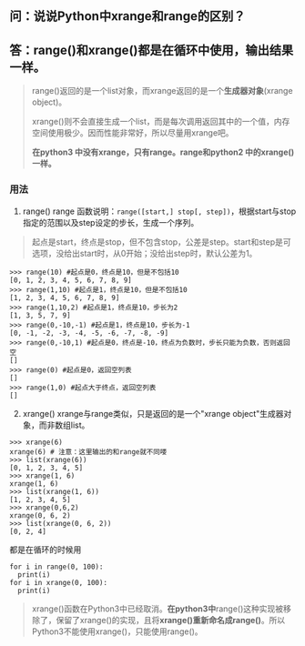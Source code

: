 ## 问：说说Python中xrange和range的区别？

## 答：range()和xrange()都是在循环中使用，输出结果一样。

> range()返回的是一个list对象，而xrange返回的是一个**生成器对象**(xrange object)。
>
> xrange()则不会直接生成一个list，而是每次调用返回其中的一个值，内存空间使用极少。因而性能非常好，所以尽量用xrange吧。
>
> **在python3 中没有xrange，只有range。range和python2 中的xrange()一样。**

### 用法

1. range()
range 函数说明：`range([start,] stop[, step])`，根据start与stop指定的范围以及step设定的步长，生成一个序列。
> 起点是start，终点是stop，但不包含stop，公差是step。start和step是可选项，没给出start时，从0开始；没给出step时，默认公差为1。

```
>>> range(10) #起点是0，终点是10，但是不包括10
[0, 1, 2, 3, 4, 5, 6, 7, 8, 9]
>>> range(1,10) #起点是1，终点是10，但是不包括10
[1, 2, 3, 4, 5, 6, 7, 8, 9]
>>> range(1,10,2) #起点是1，终点是10，步长为2
[1, 3, 5, 7, 9]
>>> range(0,-10,-1) #起点是1，终点是10，步长为-1
[0, -1, -2, -3, -4, -5, -6, -7, -8, -9]
>>> range(0,-10,1) #起点是0，终点是-10，终点为负数时，步长只能为负数，否则返回空
[]
>>> range(0) #起点是0，返回空列表
[]
>>> range(1,0) #起点大于终点，返回空列表
[]
```

2. xrange()
xrange与range类似，只是返回的是一个"xrange object"生成器对象，而非数组list。

```
>>> xrange(6)
xrange(6) # 注意：这里输出的和range就不同喽
>>> list(xrange(6))
[0, 1, 2, 3, 4, 5]
>>> xrange(1, 6)
xrange(1, 6)
>>> list(xrange(1, 6))
[1, 2, 3, 4, 5]
>>> xrange(0,6,2)
xrange(0, 6, 2)
>>> list(xrange(0, 6, 2))
[0, 2, 4]
```

都是在循环的时候用
```
for i in range(0, 100):
  print(i)
for i in xrange(0, 100):
  print(i)
```

> xrange()函数在Python3中已经取消。**在python3中**range()这种实现被移除了，保留了xrange()的实现，且将**xrange()重新命名成range()**。所以Python3不能使用xrange()，只能使用range()。